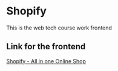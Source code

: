 # Shopify
This is the web tech course work frontend

## Link for the frontend
<a href="https://shopify-8rbdh2xxp-nishis-projects-4e17b0e9.vercel.app/">Shopify - All in one Online Shop</a>